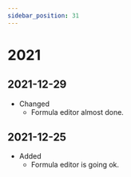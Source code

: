 ```yaml
---
sidebar_position: 31
---
```


# 2021



## 2021-12-29
- Changed
  - Formula editor almost done.


## 2021-12-25
- Added
  - Formula editor is going ok.

